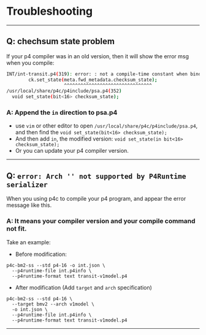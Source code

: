 # Troubleshooting

---
## Q: chechsum state problem 

If your p4 compiler was in an old version, then it will show the error msg when you compile: 

```sh
INT/int-transit.p4(319): error: : not a compile-time constant when binding to checksum_state
        ck.set_state(meta.fwd_metadata.checksum_state);
                     ^^^^^^^^^^^^^^^^^^^^^^^^^^^^^^^^
/usr/local/share/p4c/p4include/psa.p4(352)
  void set_state(bit<16> checksum_state);
```

### A: Append the `in` direction to psa.p4

* use `vim` or other editor to open `/usr/local/share/p4c/p4include/psa.p4`, and then find the `void set_state(bit<16> checksum_state);`
* And then add `in`, the modified version: `void set_state(in bit<16> checksum_state);`
* Or you can update your p4 compiler version.

--- 
## Q: `error: Arch '' not supported by P4Runtime serializer`

When you using p4c to compile your p4 program, and appear the error message like this. 

### A: It means your compiler version and your compile command not fit.

Take an example: 
* Before modification:
```
p4c-bm2-ss --std p4-16 -o int.json \
  --p4runtime-file int.p4info \
  --p4runtime-format text transit-v1model.p4
```
* After modification (Add `target` and `arch` specification)
```
p4c-bm2-ss --std p4-16 \
  --target bmv2 --arch v1model \
  -o int.json \
  --p4runtime-file int.p4info \
  --p4runtime-format text transit-v1model.p4
```
---
